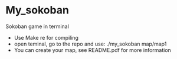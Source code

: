 # My_sokoban
Sokoban game in terminal


- Use Make re for compiling 
- open teminal, go to the repo and use: ./my_sokoban map/map1
- You can create your map, see README.pdf for more information
